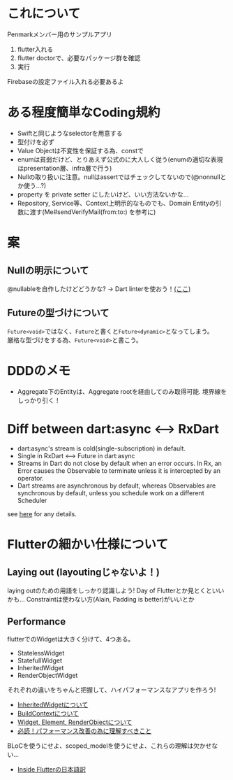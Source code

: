 # これについて

Penmarkメンバー用のサンプルアプリ


1. flutter入れる
2. flutter doctorで、必要なパッケージ群を確認
3. 実行

Firebaseの設定ファイル入れる必要あるよ

# ある程度簡単なCoding規約
- Swiftと同じようなselectorを用意する
- 型付けを必ず
- Value Objectは不変性を保証する為、constで
- enumは貧弱だけど、とりあえず公式のに大人しく従う(enumの適切な表現はpresentation層、infra層で行う)
- Nullの取り扱いに注意。nullはassertではチェックしてないので(@nonnullとか使う…?)
- property を private setter にしたいけど、いい方法ないかな…
- Repository, Service等、Context上明示的なものでも、Domain Entityの引数に渡す(Me#sendVerifyMail(from:to:) を参考に)

# 案
## Nullの明示について
@nullableを自作したけどどうかな?
-> Dart linterを使おう！[(ここ)](https://www.dartlang.org/guides/language/analysis-options)

## Futureの型づけについて
`Future<void>`ではなく、`Future`と書くと`Future<dynamic>`となってしまう。  
厳格な型づけをする為、`Future<void>`と書こう。

# DDDのメモ
- Aggregate下のEntityは、Aggregate rootを経由してのみ取得可能. 境界線をしっかり引く！

# Diff between dart:async <--> RxDart
- dart:async's stream is cold(single-subscription) in default.
- Single in RxDart <--> Future in dart:async
- Streams in Dart do not close by default when an error occurs. In Rx, an Error causes the Observable to terminate unless it is intercepted by an operator.
- Dart streams are asynchronous by default, whereas Observables are synchronous by default, unless you schedule work on a different Scheduler

see [here](https://pub.dartlang.org/documentation/rxdart/latest/rx/Observable-class.html) for any details.

# Flutterの細かい仕様について

## Laying out (layoutingじゃないよ！)
laying outのための用語をしっかり認識しよう!
Day of Flutterとか見とくといいかも…
Constraintは使わない方(Alain, Padding is better)がいいとか

## Performance
flutterでのWidgetは大きく分けて、4つある。

- StatelessWidget
- StatefullWidget
- InheritedWidget
- RenderObjectWidget

それぞれの違いをちゃんと把握して、ハイパフォーマンスなアプリを作ろう!  
- [InheritedWidgetについて](https://qiita.com/ko2ic/items/d7b744f19f213ef1e647)  
- [BuildContextについて](https://qiita.com/ko2ic/items/f7bf98b4a30049027470)
- [Widget, Element, RenderObjectについて](https://medium.com/flutter-jp/dive-into-flutter-4add38741d07)
- [必読！パフォーマンス改善の為に理解すべきこと](https://medium.com/flutter-jp/state-performance-7a5f67d62edd)

BLoCを使うにせよ、scoped_modelを使うにせよ、これらの理解は欠かせない…

- [Inside Flutterの日本語訳](https://qiita.com/CostlierRain464/items/c7d99b77b77f43537415#準線形レイアウト)